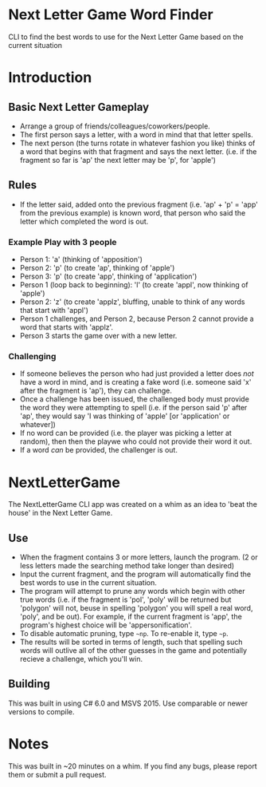 # Next Letter Game Word Finder
CLI to find the best words to use for the Next Letter Game based on the current situation

# Introduction
## Basic Next Letter Gameplay
* Arrange a group of friends/colleagues/coworkers/people.
* The first person says a letter, with a word in mind that that letter spells.
* The next person (the turns rotate in whatever fashion you like) thinks of a word that begins with that fragment and says the next letter. (i.e. if the fragment so far is 'ap' the next letter may be 'p', for 'apple')

## Rules
* If the letter said, added onto the previous fragment (i.e. 'ap' + 'p' = 'app' from the previous example) is known word, that person who said the letter which completed the word is out.

### Example Play with 3 people
* Person 1: 'a' (thinking of 'apposition')
* Person 2: 'p' (to create 'ap', thinking of 'apple')
* Person 3: 'p' (to create 'app', thinking of 'application')
* Person 1 (loop back to beginning): 'l' (to create 'appl', now thinking of 'apple')
* Person 2: 'z' (to create 'applz', bluffing, unable to think of any words that start with 'appl')
* Person 1 challenges, and Person 2, because Person 2 cannot provide a word that starts with 'applz'.
* Person 3 starts the game over with a new letter.

### Challenging
* If someone believes the person who had just provided a letter does _not_ have a word in mind, and is creating a fake word (i.e. someone said 'x' after the fragment is 'ap'), they can challenge.
* Once a challenge has been issued, the challenged body must provide the word they were attempting to spell (i.e. if the person said 'p' after 'ap', they would say 'I was thinking of 'apple' [or 'application' or whatever])
* If no word can be provided (i.e. the player was picking a letter at random), then then the playwe who could not provide their word it out.
* If a word _can_ be provided, the challenger is out.

# NextLetterGame
The NextLetterGame CLI app was created on a whim as an idea to 'beat the house' in the Next Letter Game.

## Use
* When the fragment contains 3 or more letters, launch the program. (2 or less letters made the searching method take longer than desired)
* Input the current fragment, and the program will automatically find the best words to use in the current situation.
* The program will attempt to prune any words which begin with other true words (i.e. if the fragment is 'pol', 'poly' will be returned but 'polygon' will not, beuse in spelling 'polygon' you will spell a real word, 'poly', and be out). For example, if the current fragment is 'app', the program's highest choice will be 'appersonification'.
* To disable automatic pruning, type `~np`. To re-enable it, type `~p`.
* The results will be sorted in terms of length, such that spelling such words will outlive all of the other guesses in the game and potentially recieve a challenge, which you'll win.

## Building
This was built in using C# 6.0 and MSVS 2015. Use comparable or newer versions to compile.

# Notes
This was built in ~20 minutes on a whim. If you find any bugs, please report them or submit a pull request.
